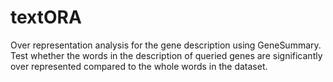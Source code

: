 # textORA
Over representation analysis for the gene description using GeneSummary. Test whether the words in the description of queried genes are significantly over represented compared to the whole words in the dataset.
 